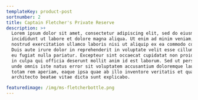 ```yaml
---
templateKey: product-post
sortnumber: 2
title: Captain Fletcher's Private Reserve
description: >+
  Lorem ipsum dolor sit amet, consectetur adipiscing elit, sed do eiusmod tempor
  incididunt ut labore et dolore magna aliqua. Ut enim ad minim veniam, quis
  nostrud exercitation ullamco laboris nisi ut aliquip ex ea commodo consequat.
  Duis aute irure dolor in reprehenderit in voluptate velit esse cillum dolore
  eu fugiat nulla pariatur. Excepteur sint occaecat cupidatat non proident, sunt
  in culpa qui officia deserunt mollit anim id est laborum. Sed ut perspiciatis
  unde omnis iste natus error sit voluptatem accusantium doloremque laudantium,
  totam rem aperiam, eaque ipsa quae ab illo inventore veritatis et quasi
  architecto beatae vitae dicta sunt explicabo.

featuredimage: /img/ms-fletcherbottle.png
---
```

